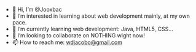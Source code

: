 - 👋 Hi, I’m @Jooxbac
- 👀 I’m interested in learning about web development mainly, at my own pace.
- 🌱 I’m currently learning web development: Java, HTML5, CSS...
- 💞️ I’m looking to collaborate on NOTHING wight now!
- 📫 How to reach me: wdjacobo@gmail.com

<!---
Jooxbac/Jooxbac is a ✨ special ✨ repository because its `README.md` (this file) appears on your GitHub profile.
You can click the Preview link to take a look at your changes.
--->
